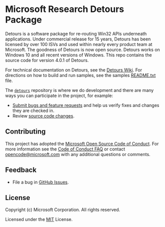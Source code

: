 # Microsoft Research Detours Package

Detours is a software package for re-routing Win32 APIs underneath applications.
Under commercial release for 15 years, Detours has been licensed by over 100 ISVs
and used within nearly every product team at Microsoft.  The goodness of Detours
is now open source.   Detours works on Windows 10 and all recent versions of Windows.
This repo contains the source code for version 4.0.1 of Detours.

For technical documentation on Detours, see the [Detours Wiki](https://github.com/microsoft/Detours/wiki).
For directions on how to build and run samples, see the
samples [README.txt](https://github.com/Microsoft/Detours/blob/master/samples/README.TXT) file.

The [`detours`](https://github.com/microsoft/detours) repository is where we do
development and there are many ways you can participate in the project, for example:

* [Submit bugs and feature requests](https://github.com/microsoft/detours/issues) and help us verify fixes and changes they are checked in.
* Review [source code changes](https://github.com/microsoft/detours/pulls).

## Contributing

This project has adopted the [Microsoft Open Source Code of Conduct](https://opensource.microsoft.com/codeofconduct/). For more information see the [Code of Conduct FAQ](https://opensource.microsoft.com/codeofconduct/faq/) or contact [opencode@microsoft.com](mailto:opencode@microsoft.com) with any additional questions or comments.

## Feedback

* File a bug in [GitHub Issues](https://github.com/Microsoft/detours/issues).

## License

Copyright (c) Microsoft Corporation. All rights reserved.

Licensed under the [MIT](LICENSE.txt) License.

